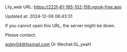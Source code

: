 Lily_web URL: https://222f-61-165-102-156.ngrok-free.app

Updated at: 2024-12-06 06:43:31

If you cannot open this URL, the server might be down.

Please contact: 

goley04@foxmail.com Or Wechat:GL_yeaH